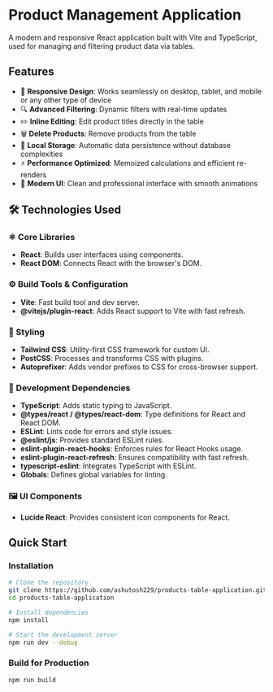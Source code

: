 # Product Management Application

A modern and responsive React application built with Vite and TypeScript, used for managing and filtering product data via tables.

## Features

- 📱 **Responsive Design**: Works seamlessly on desktop, tablet, and mobile or any other type of device
- 🔍 **Advanced Filtering**: Dynamic filters with real-time updates
- ✏️ **Inline Editing**: Edit product titles directly in the table
- 🗑️ **Delete Products**: Remove products from the table
- 💾 **Local Storage**: Automatic data persistence without database complexities
- ⚡ **Performance Optimized**: Memoized calculations and efficient re-renders
- 🎨 **Modern UI**: Clean and professional interface with smooth animations

## 🛠️ Technologies Used

### ⚛️ Core Libraries
- **React**: Builds user interfaces using components.
- **React DOM**: Connects React with the browser's DOM.

### ⚙️ Build Tools & Configuration
- **Vite**: Fast build tool and dev server.
- **@vitejs/plugin-react**: Adds React support to Vite with fast refresh.

### 🎨 Styling
- **Tailwind CSS**: Utility-first CSS framework for custom UI.
- **PostCSS**: Processes and transforms CSS with plugins.
- **Autoprefixer**: Adds vendor prefixes to CSS for cross-browser support.

### 🧰 Development Dependencies
- **TypeScript**: Adds static typing to JavaScript.
- **@types/react / @types/react-dom**: Type definitions for React and React DOM.
- **ESLint**: Lints code for errors and style issues.
- **@eslint/js**: Provides standard ESLint rules.
- **eslint-plugin-react-hooks**: Enforces rules for React Hooks usage.
- **eslint-plugin-react-refresh**: Ensures compatibility with fast refresh.
- **typescript-eslint**: Integrates TypeScript with ESLint.
- **Globals**: Defines global variables for linting.

### 🖼️ UI Components
- **Lucide React**: Provides consistent icon components for React.

## Quick Start

### Installation

```bash
# Clone the repository
git clone https://github.com/ashutosh229/products-table-application.git
cd products-table-application

# Install dependencies
npm install

# Start the development server
npm run dev --debug
```

### Build for Production

```bash
npm run build
```